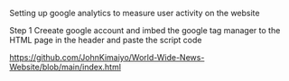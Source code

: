 Setting  up google analytics to measure user activity on the website

Step 1 Creeate google account and imbed the google tag manager to the HTML  page in the header and paste the script code


https://github.com/JohnKimaiyo/World-Wide-News-Website/blob/main/index.html